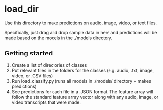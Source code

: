 # load_dir

Use this directory to make predictions on audio, image, video, or text files.

Specifically, just drag and drop sample data in here and predictions will be made based on the models in the ./models directory.

## Getting started 

1. Create a list of directories of classes
2. Put relevant files in the folders for the classes (e.g. audio, .txt, image, video, or .CSV files)
3. Run load_classify.py (runs all models in ./models/ directory + makes predictions) 
4. See predictions for each file in a .JSON format. The feature array will follow the standard feature array vector along with any audio, image, or video transcripts that were made. 

